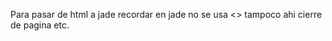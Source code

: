 Para pasar de html a jade 
recordar en jade no se usa <>
                           tampoco ahi cierre de pagina
						   etc.
						   